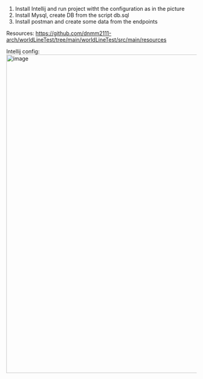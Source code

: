 1. Install Intellij and run project witht the configuration as in the picture
3. Install Mysql, create DB from the script db.sql
4. Install postman and create some data from the endpoints

Resources: https://github.com/dnmm2111-arch/worldLineTest/tree/main/worldLineTest/src/main/resources

Intellij config:
<img width="1306" height="843" alt="image" src="https://github.com/user-attachments/assets/05266dcd-25bb-4fb9-8040-18aeee998c2a" />
